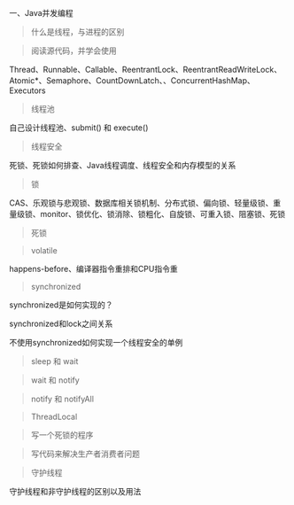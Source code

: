 一、Java并发编程

> 什么是线程，与进程的区别

> 阅读源代码，并学会使用

Thread、Runnable、Callable、ReentrantLock、ReentrantReadWriteLock、Atomic*、Semaphore、CountDownLatch、、ConcurrentHashMap、Executors

> 线程池

自己设计线程池、submit() 和 execute()

> 线程安全

死锁、死锁如何排查、Java线程调度、线程安全和内存模型的关系

> 锁

CAS、乐观锁与悲观锁、数据库相关锁机制、分布式锁、偏向锁、轻量级锁、重量级锁、monitor、锁优化、锁消除、锁粗化、自旋锁、可重入锁、阻塞锁、死锁

> 死锁

> volatile

happens-before、编译器指令重排和CPU指令重

> synchronized

synchronized是如何实现的？

synchronized和lock之间关系

不使用synchronized如何实现一个线程安全的单例

> sleep 和 wait

> wait 和 notify

> notify 和 notifyAll

> ThreadLocal

> 写一个死锁的程序

> 写代码来解决生产者消费者问题

> 守护线程

守护线程和非守护线程的区别以及用法